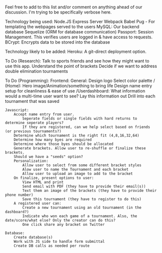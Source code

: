 Feel free to add to this list and/or comment on anything ahead of our discussion.
I'm trying to be specifically verbose here.

Technology being used:
    Node.JS
    Express Server
    Webpack
    Babel
    Pug - For templating the webpages served to the users
    MySQL: Our backend database
    Sequelize (ORM for database communication)
    Passport: Session Management. This verifies users are logged in & have access to requests.
    BCrypt: Encrypts data to be stored into the database

Technology likely to be added:
    Heroku: A git-direct deployment option.

To Do (Research):
    Talk to sports friends and see how they might want to use this app.
    Understand the point of brackets
    Decide if we want to address double elimination tournaments

To Do (Programming):
    Frontend:
        General:
            Design logo
            Select color palette
        / (Home):
            Hero image/Animation/something to bring life
            Design name entry setup for cleanliness & ease of use
        /Userdashboard:
            What information would a multi-time user want to see?
            Lay this information out
            Drill into each tournament that was saved

    Javascript:
        Accept name entry from user. 
            Seperate fields or single fields with hard returns to determine seperate players?
            If they are registered, can we help select based on friends (or previous tournaments?)
        Determine which tournament is the right fit (4,8,16,32,64)
        Determine how many byes are required
        Determine where those byes should be allocated
        Generate brackets. Allow user to re-shuffle or finalize these brackets.
        Should we have a "seeds" option?
        Personalization:
            Allow user to select from some different bracket styles
            Alow user to name the Tournament and each bracket
            Allow user to upload an image to add to the bracket
        On finalize, present options to user:
            View HTML and print
            Send email with PDF (they have to provide their email(s))
            Text them an image of the brackets (they have to provide their phone number)
            Save this tournament (they have to register to do this)
        A registered user can:
            Create a new tournament using an old tournament (in the dashboard?)
            Indicate who won each game of a tournament. Also, the date/score/what else? Only the creator can do this?
            One click share any bracket on Twitter

    Database:
        Create database(s)
        Work with JS side to handle form submittal
        Create DB calls as needed per route
